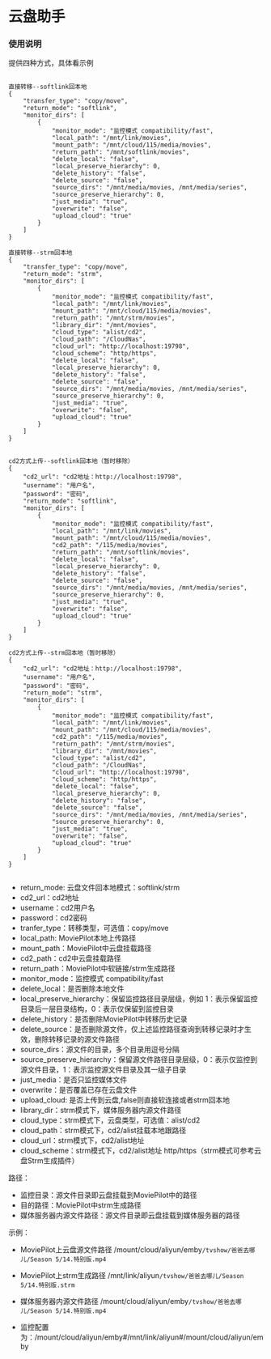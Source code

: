 # 云盘助手

### 使用说明

提供四种方式，具体看示例

```

直接转移--softlink回本地
{
    "transfer_type": "copy/move",
    "return_mode": "softlink",
    "monitor_dirs": [
        {
            "monitor_mode": "监控模式 compatibility/fast",
            "local_path": "/mnt/link/movies",
            "mount_path": "/mnt/cloud/115/media/movies",
            "return_path": "/mnt/softlink/movies",
            "delete_local": "false",
            "local_preserve_hierarchy": 0,
            "delete_history": "false",
            "delete_source": "false",
            "source_dirs": "/mnt/media/movies, /mnt/media/series",
            "source_preserve_hierarchy": 0,
            "just_media": "true",
            "overwrite": "false",
            "upload_cloud": "true"
        }
    ]
}

直接转移--strm回本地
{
    "transfer_type": "copy/move",
    "return_mode": "strm",
    "monitor_dirs": [
        {
            "monitor_mode": "监控模式 compatibility/fast",
            "local_path": "/mnt/link/movies",
            "mount_path": "/mnt/cloud/115/media/movies",
            "return_path": "/mnt/strm/movies",
            "library_dir": "/mnt/movies",
            "cloud_type": "alist/cd2",
            "cloud_path": "/CloudNas",
            "cloud_url": "http://localhost:19798",
            "cloud_scheme": "http/https",
            "delete_local": "false",
            "local_preserve_hierarchy": 0,
            "delete_history": "false",
            "delete_source": "false",
            "source_dirs": "/mnt/media/movies, /mnt/media/series",
            "source_preserve_hierarchy": 0,
            "just_media": "true",
            "overwrite": "false",
            "upload_cloud": "true"
        }
    ]
}


cd2方式上传--softlink回本地（暂时移除）
{
    "cd2_url": "cd2地址：http://localhost:19798",
    "username": "用户名",
    "password": "密码",
    "return_mode": "softlink",
    "monitor_dirs": [
        {
            "monitor_mode": "监控模式 compatibility/fast",
            "local_path": "/mnt/link/movies",
            "mount_path": "/mnt/cloud/115/media/movies",
            "cd2_path": "/115/media/movies",
            "return_path": "/mnt/softlink/movies",
            "delete_local": "false",
            "local_preserve_hierarchy": 0,
            "delete_history": "false",
            "delete_source": "false",
            "source_dirs": "/mnt/media/movies, /mnt/media/series",
            "source_preserve_hierarchy": 0,
            "just_media": "true",
            "overwrite": "false",
            "upload_cloud": "true"
        }
    ]
}

cd2方式上传--strm回本地（暂时移除）
{
    "cd2_url": "cd2地址：http://localhost:19798",
    "username": "用户名",
    "password": "密码",
    "return_mode": "strm",
    "monitor_dirs": [
        {
            "monitor_mode": "监控模式 compatibility/fast",
            "local_path": "/mnt/link/movies",
            "mount_path": "/mnt/cloud/115/media/movies",
            "cd2_path": "/115/media/movies",
            "return_path": "/mnt/strm/movies",
            "library_dir": "/mnt/movies",
            "cloud_type": "alist/cd2",
            "cloud_path": "/CloudNas",
            "cloud_url": "http://localhost:19798",
            "cloud_scheme": "http/https",
            "delete_local": "false",
            "local_preserve_hierarchy": 0,
            "delete_history": "false",
            "delete_source": "false",
            "source_dirs": "/mnt/media/movies, /mnt/media/series",
            "source_preserve_hierarchy": 0,
            "just_media": "true",
            "overwrite": "false",
            "upload_cloud": "true"
        }
    ]
}


```

- return_mode: 云盘文件回本地模式：softlink/strm
- cd2_url：cd2地址
- username：cd2用户名
- password：cd2密码
- tranfer_type：转移类型，可选值：copy/move
- local_path: MoviePilot本地上传路径
- mount_path：MoviePilot中云盘挂载路径
- cd2_path：cd2中云盘挂载路径
- return_path：MoviePilot中软链接/strm生成路径
- monitor_mode：监控模式 compatibility/fast
- delete_local：是否删除本地文件
- local_preserve_hierarchy：保留监控路径目录层级，例如 1：表示保留监控目录后一层目录结构，0：表示仅保留到监控目录
- delete_history：是否删除MoviePilot中转移历史记录
- delete_source：是否删除源文件，仅上述监控路径查询到转移记录时才生效，删除转移记录的源文件路径
- source_dirs：源文件的目录，多个目录用逗号分隔
- source_preserve_hierarchy：保留源文件路径目录层级，0：表示仅监控到源文件目录，1：表示监控源文件目录及其一级子目录
- just_media：是否只监控媒体文件
- overwrite：是否覆盖已存在云盘文件
- upload_cloud: 是否上传到云盘,false则直接软连接或者strm回本地
- library_dir：strm模式下，媒体服务器内源文件路径
- cloud_type：strm模式下，云盘类型，可选值：alist/cd2
- cloud_path：strm模式下，cd2/alist挂载本地跟路径
- cloud_url：strm模式下，cd2/alist地址
- cloud_scheme：strm模式下，cd2/alist地址 http/https（strm模式可参考云盘Strm生成插件）

路径：

- 监控目录：源文件目录即云盘挂载到MoviePilot中的路径
- 目的路径：MoviePilot中strm生成路径
- 媒体服务器内源文件路径：源文件目录即云盘挂载到媒体服务器的路径

示例：

- MoviePilot上云盘源文件路径 /mount/cloud/aliyun/emby`/tvshow/爸爸去哪儿/Season 5/14.特别版.mp4`

- MoviePilot上strm生成路径 /mnt/link/aliyun`/tvshow/爸爸去哪儿/Season 5/14.特别版.strm`

- 媒体服务器内源文件路径 /mount/cloud/aliyun/emby`/tvshow/爸爸去哪儿/Season 5/14.特别版.mp4`

- 监控配置为：/mount/cloud/aliyun/emby#/mnt/link/aliyun#/mount/cloud/aliyun/emby
